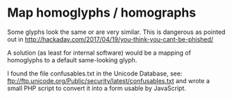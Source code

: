 # Map homoglyphs / homographs

Some glyphs look the same or are very similar. This is dangerous
as pointed out in 
http://hackaday.com/2017/04/19/you-think-you-cant-be-phished/

A solution (as least for internal software) would be a mapping of
homoglyphs to a default same-looking glyph.

I found the file confusables.txt in the Unicode Database, see:
ftp://ftp.unicode.org/Public/security/latest/confusables.txt
and wrote a small PHP script to convert it into a form usable
by JavaScript.
